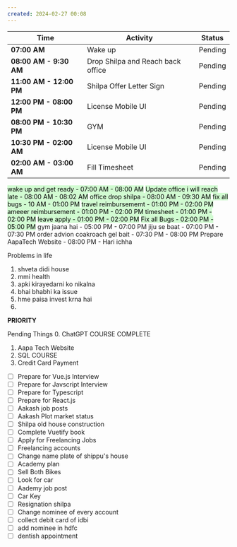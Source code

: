 ```yaml
---
created: 2024-02-27 00:08
---
```


| **Time**                | **Activity**                      | **Status** |
| ----------------------- | --------------------------------- | ---------- |
| **07:00 AM**            | Wake up                           | Pending    |
| **08:00 AM - 9:30 AM**  | Drop Shilpa and Reach back office | Pending    |
| **11:00 AM - 12:00 PM** | Shilpa Offer Letter Sign          | Pending    |
| **12:00 PM - 08:00 PM** | License Mobile UI                 | Pending    |
| **08:00 PM - 10:30 PM** | GYM                               | Pending    |
| **10:30 PM - 02:00 AM** | License Mobile UI                 | Pending    |
| **02:00 AM - 03:00 AM** | Fill Timesheet                    | Pending    |
<mark style="background: #BBFABBA6;">wake up and get ready - 07:00 AM - 08:00 AM</mark>
<mark style="background: #BBFABBA6;">Update office i will reach late - 08:00 AM - 08:02 AM</mark>
<mark style="background: #BBFABBA6;">office drop shilpa - 08:00 AM - 09:30 AM</mark>
<mark style="background: #BBFABBA6;">fix all bugs - 10 AM - 01:00 PM</mark>
<mark style="background: #BBFABBA6;">travel reimbursememt - 01:00 PM - 02:00 PM</mark>
<mark style="background: #BBFABBA6;">ameeer reimbursement - 01:00 PM - 02:00 PM </mark>
<mark style="background: #BBFABBA6;">timesheet - 01:00 PM - 02:00 PM</mark>
<mark style="background: #BBFABBA6;">leave apply - 01:00 PM - 02:00 PM</mark>
<mark style="background: #BBFABBA6;">Fix all Bugs - 02:00 PM - 05:00 PM</mark>
gym jaana hai - 05:00 PM - 07:00 PM
jiju se baat - 07:00 PM - 07:30 PM
order advion coakroach gel bait - 07:30 PM - 08:00 PM 
Prepare AapaTech Website - 08:00 PM - Hari ichha

Problems in life
1. shveta didi house
2. mmi health
3. apki kirayedarni ko nikalna
4. bhai bhabhi ka issue
5. hme paisa invest krna hai
6. 




**PRIORITY**

Pending Things
0. ChatGPT COURSE COMPLETE
1. Aapa Tech Website
2. SQL COURSE
3. Credit Card Payment

- [ ] Prepare for Vue.js Interview
- [ ] Prepare for Javscript Interview
- [ ] Prepare for Typescript
- [ ] Prepare for React.js
- [ ] Aakash job posts
- [ ] Aakash Plot market status
- [ ] Shilpa old house construction
- [ ] Complete Vuetify book
- [ ] Apply for Freelancing Jobs
- [ ] Freelancing accounts
- [ ] Change name plate of shippu's house
- [ ] Academy plan
- [ ] Sell Both Bikes
- [ ] Look for car
- [ ] Aademy job post
- [ ] Car Key
- [ ] Resignation shilpa
- [ ] Change nominee of every account
- [ ] collect debit card of idbi
- [ ] add nominee in hdfc
- [ ] dentish appointment